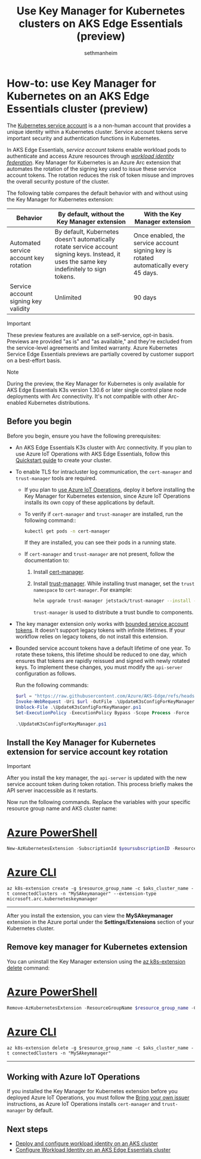 ﻿---
title: Use Key Manager for Kubernetes clusters on AKS Edge Essentials (preview)
description: Learn how to use the Key Manager for Kubernetes extension to rotate service account keys in Azure Kubernetes Service (AKS) Edge Essentials clusters.
ms.topic: how-to
author: sethmanheim
ms.author: sethm
ms.date: 02/24/2025
ms.reviewer: leslielin
---

# How-to: use Key Manager for Kubernetes on an AKS Edge Essentials cluster (preview)

The [Kubernetes service account](https://kubernetes.io/docs/concepts/security/service-accounts/) is a a non-human account that provides a unique identity within a Kubernetes cluster. Service account tokens serve important security and authentication functions in Kubernetes.

In AKS Edge Essentials, *service account tokens* enable workload pods to authenticate and access Azure resources through [*workload identity federation*](aks-edge-workload-identity.md). Key Manager for Kubernetes is an Azure Arc extension that automates the rotation of the signing key used to issue these service account tokens. The rotation reduces the risk of token misuse and improves the overall security posture of the cluster.

The following table compares the default behavior with and without using the Key Manager for Kubernetes extension:

|   Behavior                              | By default, without the Key Manager extension                                                                                                | With the Key Manager extension                                                        |
|----------------------------------------|----------------------------------------------------------------------------------------------------------------------------------------------|---------------------------------------------------------------------------------------|
| Automated service account key rotation | By default, Kubernetes doesn't automatically rotate service account signing keys. Instead, it uses the same key indefinitely to sign tokens. | Once enabled, the service account signing key is rotated automatically every 45 days. |
| Service account signing key validity   | Unlimited                                                                                                                                    | 90 days                                                                               |

> [!IMPORTANT]
> These preview features are available on a self-service, opt-in basis. Previews are provided "as is" and "as available," and they're excluded from the service-level agreements and limited warranty. Azure Kubernetes Service Edge Essentials previews are partially covered by customer support on a best-effort basis.

> [!NOTE]
> During the preview, the Key Manager for Kubernetes is only available for AKS Edge Essentials K3s version 1.30.6 or later single control plane node deployments with Arc connectivity. It's not compatible with other Arc-enabled Kubernetes distributions.

## Before you begin

Before you begin, ensure you have the following prerequisites:

- An AKS Edge Essentials K3s cluster with Arc connectivity. If you plan to use Azure IoT Operations with AKS Edge Essentials, follow this [Quickstart guide](aks-edge-howto-deploy-azure-iot.md#create-an-arc-enabled-cluster) to create your cluster.
- To enable TLS for intracluster log communication, the `cert-manager` and `trust-manager` tools are required.
  - If you plan to [use Azure IoT Operations](/azure/iot-operations/get-started-end-to-end-sample/quickstart-deploy#deploy-azure-iot-operations), deploy it before installing the Key Manager for Kubernetes extension, since Azure IoT Operations installs its own copy of these applications by default.
  - To verify if `cert-manager` and `trust-manager` are installed, run the following command::

    ```bash
    kubectl get pods -n cert-manager
    ```

    If they are installed, you can see their pods in a running state.

  - If `cert-manager` and `trust-manager` are not present, follow the documentation to:

    1. Install [cert-manager](https://cert-manager.io/docs/installation/).
    1. Install [trust-manager](https://cert-manager.io/docs/trust/trust-manager/installation/). While installing trust manager, set the `trust namespace` to `cert-manager`. For example:

       ```bash
       helm upgrade trust-manager jetstack/trust-manager --install --namespace cert-manager --set app.trust.namespace=cert-manager --wait
       ```

       `trust-manager` is used to distribute a trust bundle to components.

- The key manager extension only works with [bounded service account tokens](https://kubernetes.io/docs/reference/access-authn-authz/service-accounts-admin/#manual-secret-management-for-serviceaccounts). It doesn't support legacy tokens with infinite lifetimes. If your workflow relies on legacy tokens, do not install this extension.
- Bounded service account tokens have a default lifetime of one year. To rotate these tokens, this lifetime should be reduced to one day, which ensures that tokens are rapidly reissued and signed with newly rotated keys. To implement these changes, you must modify the `api-server` configuration as follows.

  Run the following commands:

  ```powershell
  $url = "https://raw.githubusercontent.com/Azure/AKS-Edge/refs/heads/main/tools/scripts/AksEdgeKeyManagerExtension/UpdateK3sConfigForKeyManager.ps1"
  Invoke-WebRequest -Uri $url -OutFile .\UpdateK3sConfigForKeyManager.ps1
  Unblock-File .\UpdateK3sConfigForKeyManager.ps1
  Set-ExecutionPolicy -ExecutionPolicy Bypass -Scope Process -Force
   
  .\UpdateK3sConfigForKeyManager.ps1
  ```

## Install the Key Manager for Kubernetes extension for service account key rotation

> [!IMPORTANT]
> After you install the key manager, the `api-server` is updated with the new service account token during token rotation. This process briefly makes the API server inaccessible as it restarts.

Now run the following commands. Replace the variables with your specific resource group name and AKS cluster name:

# [Azure PowerShell](#tab/powershell)

```powershell
New-AzKubernetesExtension -SubscriptionId $yoursubscriptionID -ResourceGroupName $resource_group_name -ClusterName $aks_cluster_name -ClusterType connectedClusters -Name "MySAkeymanager" -ExtensionType microsoft.arc.kuberneteskeymanager
```

# [Azure CLI](#tab/azurecli)

```azurecli
az k8s-extension create -g $resource_group_name -c $aks_cluster_name -t connectedClusters -n "MySAkeymanager" --extension-type microsoft.arc.kuberneteskeymanager 
```

---

After you install the extension, you can view the **MySAkeymanager** extension in the Azure portal under the **Settings/Extensions** section of your Kubernetes cluster.

## Remove key manager for Kubernetes extension

You can uninstall the Key Manager extension using the [az k8s-extension delete](/cli/azure/k8s-extension#az-k8s-extension-delete) command:

# [Azure PowerShell](#tab/powershell)

```powershell
Remove-AzKubernetesExtension -ResourceGroupName $resource_group_name -ClusterName $aks_cluster_name -ClusterType connectedClusters -Name "MySAkeymanager"
```

# [Azure CLI](#tab/azurecli)

```azurecli
az k8s-extension delete -g $resource_group_name -c $aks_cluster_name -t connectedClusters -n "MySAkeymanager"
```

---

## Working with Azure IoT Operations

If you installed the Key Manager for Kubernetes extension before you deployed Azure IoT Operations, you must follow the [Bring your own issuer](/azure/iot-operations/secure-iot-ops/concept-default-root-ca#bring-your-own-issuer) instructions, as Azure IoT Operations installs `cert-manager` and `trust-manager` by default.

## Next steps

- [Deploy and configure workload identity on an AKS cluster](/azure/aks/workload-identity-deploy-cluster)
- [Configure Workload Identity on an AKS Edge Essentials cluster](aks-edge-workload-identity.md)
